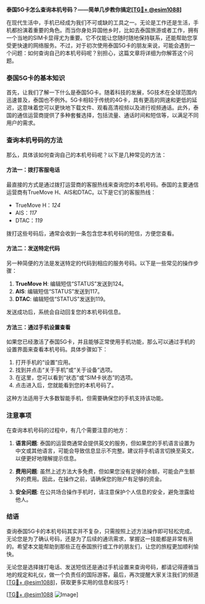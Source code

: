 **泰国5G卡怎么查询本机号码？——简单几步教你搞定[[TG💪+ @esim1088](https://t.me/s/esim1088)]**

在现代生活中，手机已经成为我们不可或缺的工具之一。无论是工作还是生活，手机都扮演着重要的角色。而当你身处异国他乡时，比如去泰国旅游或者工作，拥有一个当地的SIM卡显得尤为重要。它不仅能让您随时随地保持联系，还能帮助您享受更快速的网络服务。不过，对于初次使用泰国5G卡的朋友来说，可能会遇到一个问题：如何查询自己的本机号码呢？别担心，这篇文章将详细为你解答这个问题。

### 泰国5G卡的基本知识

首先，让我们了解一下什么是泰国5G卡。随着科技的发展，5G技术在全球范围内迅速普及，泰国也不例外。5G卡相较于传统的4G卡，具有更高的网速和更低的延迟，这意味着您可以更快地下载文件、观看高清视频以及进行视频通话。此外，泰国的通信运营商提供了多种套餐选择，包括流量、通话时间和短信等，以满足不同用户的需求。

### 查询本机号码的方法

那么，具体该如何查询自己的本机号码呢？以下是几种常见的方法：

#### 方法一：拨打客服电话

最直接的方式是通过拨打运营商的客服热线来查询您的本机号码。泰国的主要通信运营商有TrueMove H、AIS和DTAC。以下是它们的客服热线：

- TrueMove H：*124*
- AIS：*117*
- DTAC：*119*

拨打这些号码后，通常会收到一条包含您本机号码的短信，方便您查看。

#### 方法二：发送特定代码

另一种简便的方法是发送特定的代码到相应的服务号码。以下是一些常见的操作步骤：

1. **TrueMove H**: 编辑短信“STATUS”发送到124。
2. **AIS**: 编辑短信“STATUS”发送到117。
3. **DTAC**: 编辑短信“STATUS”发送到119。

发送成功后，系统会自动回复您的本机号码信息。

#### 方法三：通过手机设置查看

如果您已经激活了泰国5G卡，并且能够正常使用手机功能，那么可以通过手机的设置界面来查看本机号码。具体步骤如下：

1. 打开手机的“设置”应用。
2. 找到并点击“关于手机”或“关于设备”选项。
3. 在这里，您可以看到“状态”或“SIM卡状态”的选项。
4. 点击进入后，您就能看到您的本机号码了。

这种方法适用于大多数智能手机，但需要确保您的手机支持该功能。

### 注意事项

在查询本机号码的过程中，有几个需要注意的地方：

1. **语言问题**: 泰国的运营商通常会提供英文的服务，但如果您的手机语言设置为中文或其他语言，可能会导致信息显示不完整。建议将手机语言切换至英文，以便更好地理解提示信息。
   
2. **费用问题**: 虽然上述方法大多免费，但如果您没有足够的余额，可能会产生额外的费用。因此，在操作之前，请确保您的账户有足够的资金。

3. **安全问题**: 在公共场合操作手机时，请注意保护个人信息的安全，避免泄露给他人。

### 结语

查询泰国5G卡的本机号码其实并不复杂，只需按照上述方法操作即可轻松完成。无论您是为了确认号码，还是为了后续的通讯需求，掌握这一技能都是非常有用的。希望本文能帮助到那些正在泰国旅行或工作的朋友们，让您的旅程更加顺利愉快。

无论您是选择拨打电话、发送短信还是通过手机设置来查询号码，都请记得遵循当地的规定和礼仪，做一个负责任的国际游客。最后，再次提醒大家关注我们的频道[[TG💪+ @esim1088](https://t.me/s/esim1088)]，获取更多实用的信息和技巧！

[[TG💪+ @esim1088](https://t.me/s/esim1088) ![Image](https://i.postimg.cc/4NQfJmqS/Snipaste-2025-05-13-00-14-12.png)]
